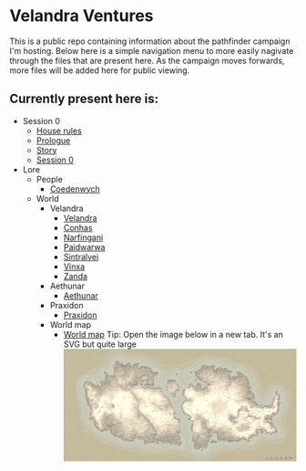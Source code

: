 # Velandra Ventures
This is a public repo containing information about the pathfinder campaign I'm hosting. Below here is a simple navigation menu to more easily nagivate through the files that are present here. As the campaign moves forwards, more files will be added here for public viewing.

## Currently present here is:
- Session 0
  - [House rules](./House%20rules.md)
  - [Prologue](./Prologue)
  - [Story](./Main%20story.md)
  - [Session 0](./Things%20to%20talk%20about%20during%20session%200.md)   
- Lore
  - People
    - [Coedenwych](./Coedenwych.md)
  - World
    - Velandra
      - [Velandra](./Velandra.md)
      - [Conhas](./Conhas.md)
      - [Narfingani](./Narfingani.md)
      - [Paidwarwa](./Paidwarwa.md)
      - [Sintralvei](./Sintralvei.md)
      - [Vinxa](./Vinxa.md)
      - [Zanda](./Zanda.md)
    - Aethunar 
      - [Aethunar](./Aethunar.md)
    - Praxidon
      - [Praxidon](./Praxidon.md)
    - World map
      - [World map](./Worldmap.md)
Tip: Open the image below in a new tab. It's an SVG but quite large     
![Word map in vector format](./Assets/Maps/World/world_map.svg)
